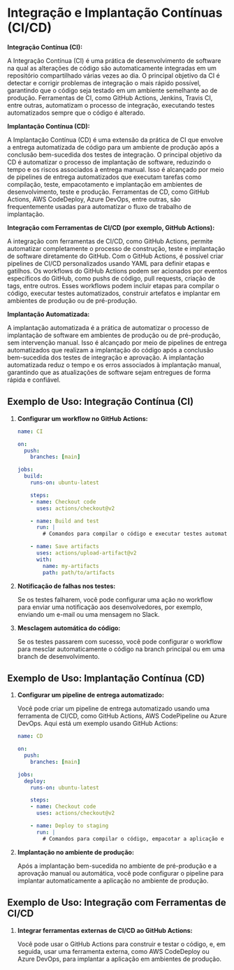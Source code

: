 # Integração e Implantação Contínuas (CI/CD)

**Integração Contínua (CI):**

A Integração Contínua (CI) é uma prática de desenvolvimento de software na qual as alterações de código são automaticamente integradas em um repositório compartilhado várias vezes ao dia. O principal objetivo da CI é detectar e corrigir problemas de integração o mais rápido possível, garantindo que o código seja testado em um ambiente semelhante ao de produção. Ferramentas de CI, como GitHub Actions, Jenkins, Travis CI, entre outras, automatizam o processo de integração, executando testes automatizados sempre que o código é alterado.

**Implantação Contínua (CD):**

A Implantação Contínua (CD) é uma extensão da prática de CI que envolve a entrega automatizada de código para um ambiente de produção após a conclusão bem-sucedida dos testes de integração. O principal objetivo da CD é automatizar o processo de implantação de software, reduzindo o tempo e os riscos associados à entrega manual. Isso é alcançado por meio de pipelines de entrega automatizados que executam tarefas como compilação, teste, empacotamento e implantação em ambientes de desenvolvimento, teste e produção. Ferramentas de CD, como GitHub Actions, AWS CodeDeploy, Azure DevOps, entre outras, são frequentemente usadas para automatizar o fluxo de trabalho de implantação.

**Integração com Ferramentas de CI/CD (por exemplo, GitHub Actions):**

A integração com ferramentas de CI/CD, como GitHub Actions, permite automatizar completamente o processo de construção, teste e implantação de software diretamente do GitHub. Com o GitHub Actions, é possível criar pipelines de CI/CD personalizados usando YAML para definir etapas e gatilhos. Os workflows do GitHub Actions podem ser acionados por eventos específicos do GitHub, como pushs de código, pull requests, criação de tags, entre outros. Esses workflows podem incluir etapas para compilar o código, executar testes automatizados, construir artefatos e implantar em ambientes de produção ou de pré-produção.

**Implantação Automatizada:**

A implantação automatizada é a prática de automatizar o processo de implantação de software em ambientes de produção ou de pré-produção, sem intervenção manual. Isso é alcançado por meio de pipelines de entrega automatizados que realizam a implantação do código após a conclusão bem-sucedida dos testes de integração e aprovação. A implantação automatizada reduz o tempo e os erros associados à implantação manual, garantindo que as atualizações de software sejam entregues de forma rápida e confiável.

## Exemplo de Uso: Integração Contínua (CI)

1. **Configurar um workflow no GitHub Actions:**

    ```yaml
    name: CI

    on:
      push:
        branches: [main]

    jobs:
      build:
        runs-on: ubuntu-latest

        steps:
        - name: Checkout code
          uses: actions/checkout@v2

        - name: Build and test
          run: |
            # Comandos para compilar o código e executar testes automatizados

        - name: Save artifacts
          uses: actions/upload-artifact@v2
          with:
            name: my-artifacts
            path: path/to/artifacts
    ```

2. **Notificação de falhas nos testes:**

    Se os testes falharem, você pode configurar uma ação no workflow para enviar uma notificação aos desenvolvedores, por exemplo, enviando um e-mail ou uma mensagem no Slack.

3. **Mesclagem automática do código:**

    Se os testes passarem com sucesso, você pode configurar o workflow para mesclar automaticamente o código na branch principal ou em uma branch de desenvolvimento.

## Exemplo de Uso: Implantação Contínua (CD)

1. **Configurar um pipeline de entrega automatizado:**

    Você pode criar um pipeline de entrega automatizado usando uma ferramenta de CI/CD, como GitHub Actions, AWS CodePipeline ou Azure DevOps. Aqui está um exemplo usando GitHub Actions:

    ```yaml
    name: CD

    on:
      push:
        branches: [main]

    jobs:
      deploy:
        runs-on: ubuntu-latest

        steps:
        - name: Checkout code
          uses: actions/checkout@v2

        - name: Deploy to staging
          run: |
            # Comandos para compilar o código, empacotar a aplicação e implantar em um ambiente de pré-produção
    ```

2. **Implantação no ambiente de produção:**

    Após a implantação bem-sucedida no ambiente de pré-produção e a aprovação manual ou automática, você pode configurar o pipeline para implantar automaticamente a aplicação no ambiente de produção.

## Exemplo de Uso: Integração com Ferramentas de CI/CD

1. **Integrar ferramentas externas de CI/CD ao GitHub Actions:**

    Você pode usar o GitHub Actions para construir e testar o código, e, em seguida, usar uma ferramenta externa, como AWS CodeDeploy ou Azure DevOps, para implantar a aplicação em ambientes de produção.
